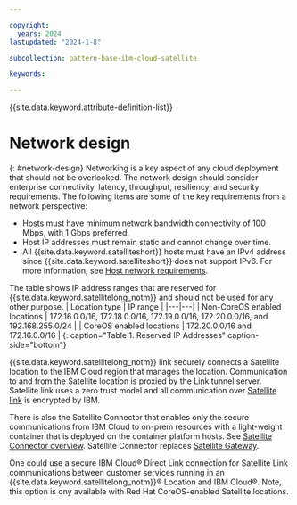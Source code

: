 ```yaml
---

copyright:
  years: 2024
lastupdated: "2024-1-8"

subcollection: pattern-base-ibm-cloud-satellite

keywords:

---
```


{{site.data.keyword.attribute-definition-list}}

# Network design
{: #network-design}
Networking is a key aspect of any cloud deployment that should not be overlooked. The network design should consider enterprise connectivity, latency, throughput, resiliency, and security requirements. The following items are some of the key requirements from a network perspective:

- Hosts must have minimum network bandwidth connectivity of 100 Mbps, with 1 Gbps preferred.
- Host IP addresses must remain static and cannot change over time.
- All {{site.data.keyword.satelliteshort}} hosts must have an IPv4 address since {{site.data.keyword.satelliteshort}} does not support IPv6. For more information, see [Host network requirements](/docs/satellite?topic=satellite-reqs-host-network).


The table shows IP address ranges that are reserved for {{site.data.keyword.satellitelong_notm}} and should not be used for any other purpose.
| Location type | IP range |
|---|---|
| Non-CoreOS enabled locations | 172.16.0.0/16, 172.18.0.0/16, 172.19.0.0/16, 172.20.0.0/16, and 192.168.255.0/24 |
| CoreOS enabled locations | 172.20.0.0/16 and 172.16.0.0/16 |
{: caption="Table 1. Reserved IP Addresses" caption-side="bottom"}


{{site.data.keyword.satellitelong_notm}} link securely connects a Satellite location to the IBM Cloud region that manages the location. Communication to and from the Satellite location is proxied by the Link tunnel server. Satellite link uses a zero trust model and all communication over [Satellite link](/docs/satellite?topic=satellite-link-location-cloud) is encrypted by IBM.

There is also the Satellite Connector that enables only the secure communications from IBM Cloud to on-prem resources with a light-weight container that is deployed on the container platform hosts. See [Satellite Connector overview](/docs/satellite?topic=satellite-understand-connectors).
Satellite Connector replaces [Satellite Gateway](/docs/satellite?topic=satellite-connector-and-secure-gateway).

One could use a secure IBM Cloud® Direct Link connection for Satellite Link communications between customer services running in an {{site.data.keyword.satellitelong_notm}}® Location and IBM Cloud®. Note, this option is ony available with Red Hat CoreOS-enabled Satellite locations.
